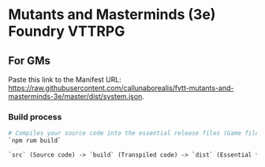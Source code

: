 # Mutants and Masterminds (3e) Foundry VTTRPG

## For GMs

Paste this link to the Manifest URL: <https://raw.githubusercontent.com/callunaborealis/fvtt-mutants-and-masterminds-3e/master/dist/system.json>.

### Build process

```sh
# Compiles your source code into the essential release files (Game files `system.zip`, and Manifest file `system.json`).
`npm rum build` 
```

```txt
`src` (Source code) -> `build` (Transpiled code) -> `dist` (Essential files prepared for release)
```
